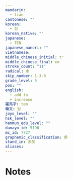 ```yaml
---
mandarin:
  - tiān
cantonese: ""
korean:
  - 첨
korean_native: ""
japanese:
  - TEN
japanese_nanori: ""
vietnamese:
middle_chinese_initial: tʰ
middle_chinese_final: em
stroke_count: "11"
radical: 水
skip_number: 1-3-8
grade_level: 5
pos: ""
english:
  - add to
  - increase
羅馬字: tem
韓文: 텀
joyo_level: ""
hsk_level: ""
hanmun_edu_level: ""
danayo_id: 5196
mc_id: 7727
graphemic_classification: 忝
stand_in: 添加
aliases:
---
```


# Notes
